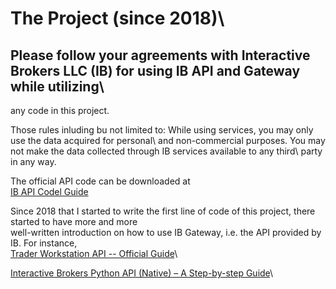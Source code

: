 # The Project (since 2018)\
## Please follow your agreements with Interactive Brokers LLC (IB) for using IB API and Gateway while utilizing\ 
any code in this project.

Those rules inluding bu not limited to: While using services, you may only use the data acquired for personal\ 
and non-commercial purposes. You may not make the data collected through IB services available to any third\ 
party in any way. 

The official API code can be downloaded at\
[IB API Codel Guide](https://interactivebrokers.github.io) 

Since 2018 that I started to write the first line of code of this project, there started to have more and more \
well-written introduction on how to use IB Gateway, i.e. the API provided by IB. For instance,\
[Trader Workstation API -- Official Guide](https://algotrading101.com/learn/interactive-brokers-python-api-native-guide/)\

[Interactive Brokers Python API (Native) – A Step-by-step Guide](https://algotrading101.com/learn/interactive-brokers-python-api-native-guide/)\
